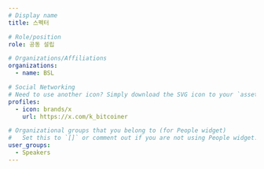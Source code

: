 ```yaml
---
# Display name
title: 스펙터

# Role/position
role: 공동 설립

# Organizations/Affiliations
organizations:
  - name: BSL

# Social Networking
# Need to use another icon? Simply download the SVG icon to your `assets/media/icons/` folder.
profiles:
  - icon: brands/x
    url: https://x.com/k_bitcoiner

# Organizational groups that you belong to (for People widget)
#   Set this to `[]` or comment out if you are not using People widget.
user_groups:
  - Speakers
---
```

